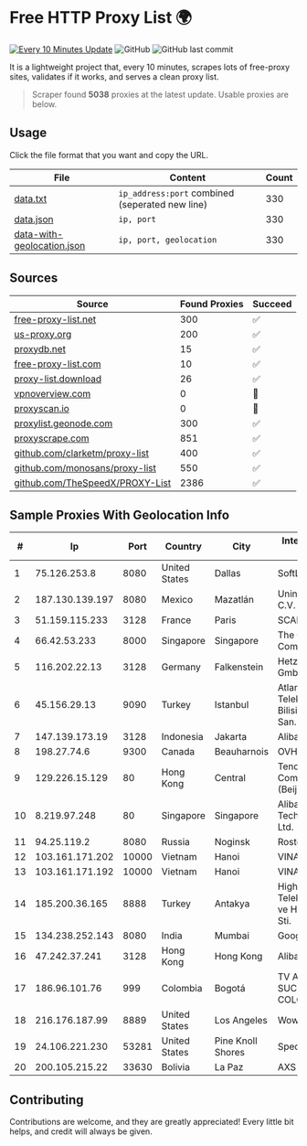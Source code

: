 
# Free HTTP Proxy List 🌍

[![Every 10 Minutes Update](https://github.com/mertguvencli/http-proxy-list/actions/workflows/main.yml/badge.svg?branch=main)](https://github.com/mertguvencli/http-proxy-list/actions/workflows/main.yml)
![GitHub](https://img.shields.io/github/license/mertguvencli/http-proxy-list)
![GitHub last commit](https://img.shields.io/github/last-commit/mertguvencli/http-proxy-list)

It is a lightweight project that, every 10 minutes, scrapes lots of free-proxy sites, validates if it works, and serves a clean proxy list.


> Scraper found **5038** proxies at the latest update. Usable proxies are below.

## Usage

Click the file format that you want and copy the URL.


|File|Content|Count|
|----|-------|-----|
|[data.txt](https://raw.githubusercontent.com/mertguvencli/http-proxy-list/main/proxy-list/data.txt)|`ip_address:port` combined (seperated new line)|330|
|[data.json](https://raw.githubusercontent.com/mertguvencli/http-proxy-list/main/proxy-list/data.json)|`ip, port`|330|
|[data-with-geolocation.json](https://raw.githubusercontent.com/mertguvencli/http-proxy-list/main/proxy-list/data-with-geolocation.json)|`ip, port, geolocation`|330|

## Sources

|Source|Found Proxies|Succeed|
|------|-------------|-------|
|[free-proxy-list.net](https://free-proxy-list.net)|300|✅|
|[us-proxy.org](https://www.us-proxy.org)|200|✅|
|[proxydb.net](http://proxydb.net)|15|✅|
|[free-proxy-list.com](https://free-proxy-list.com/?page=&port=&type%5B%5D=http&type%5B%5D=https&up_time=0&search=Search)|10|✅|
|[proxy-list.download](https://www.proxy-list.download/HTTP)|26|✅|
|[vpnoverview.com](https://vpnoverview.com/privacy/anonymous-browsing/free-proxy-servers)|0|🚫|
|[proxyscan.io](https://www.proxyscan.io)|0|🚫|
|[proxylist.geonode.com](https://proxylist.geonode.com/api/proxy-list?limit=300&page=1&sort_by=lastChecked&sort_type=desc&protocols=http,https)|300|✅|
|[proxyscrape.com](https://api.proxyscrape.com/v2/?request=displayproxies&protocol=http&timeout=10000&country=all&ssl=all&anonymity=all)|851|✅|
|[github.com/clarketm/proxy-list](https://raw.githubusercontent.com/clarketm/proxy-list/master/proxy-list-raw.txt)|400|✅|
|[github.com/monosans/proxy-list](https://raw.githubusercontent.com/monosans/proxy-list/main/proxies/http.txt)|550|✅|
|[github.com/TheSpeedX/PROXY-List](https://raw.githubusercontent.com/TheSpeedX/PROXY-List/master/http.txt)|2386|✅|


## Sample Proxies With Geolocation Info

|#|Ip|Port|Country|City|Internet Service Provider|
|-|--|----|-------|----|-------------------------|
|1|75.126.253.8|8080|United States|Dallas|SoftLayer|
|2|187.130.139.197|8080|Mexico|Mazatlán|Uninet S.A. de C.V.|
|3|51.159.115.233|3128|France|Paris|SCALEWAY|
|4|66.42.53.233|8000|Singapore|Singapore|The Constant Company|
|5|116.202.22.13|3128|Germany|Falkenstein|Hetzner Online GmbH|
|6|45.156.29.13|9090|Turkey|Istanbul|Atlantis Telekomunikasyon Bilisim Hizmetleri San. Tic. Ltd|
|7|147.139.173.19|3128|Indonesia|Jakarta|Alibaba.com LLC|
|8|198.27.74.6|9300|Canada|Beauharnois|OVH SAS|
|9|129.226.15.129|80|Hong Kong|Central|Tencent Cloud Computing (Beijing) Co|
|10|8.219.97.248|80|Singapore|Singapore|Alibaba (US) Technology Co., Ltd.|
|11|94.25.119.2|8080|Russia|Noginsk|Rostelecom Nets|
|12|103.161.171.202|10000|Vietnam|Hanoi|VINABISON|
|13|103.161.171.192|10000|Vietnam|Hanoi|VINABISON|
|14|185.200.36.165|8888|Turkey|Antakya|High Speed Telekomunikasyon ve Hab. Hiz. Ltd. Sti.|
|15|134.238.252.143|8080|India|Mumbai|Google LLC|
|16|47.242.37.241|3128|Hong Kong|Hong Kong|Alibaba.com LLC|
|17|186.96.101.76|999|Colombia|Bogotá|TV AZTECA SUCURSAL COLOMBIA|
|18|216.176.187.99|8889|United States|Los Angeles|Wowrack.com|
|19|24.106.221.230|53281|United States|Pine Knoll Shores|Spectrum|
|20|200.105.215.22|33630|Bolivia|La Paz|AXS Bolivia S. A.|



## Contributing

Contributions are welcome, and they are greatly appreciated! Every
little bit helps, and credit will always be given.

